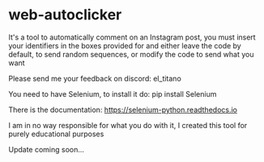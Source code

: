 # web-autoclicker
It's a tool to automatically comment on an Instagram post, you must insert your identifiers in the boxes provided for and either leave the code by default, to send random sequences, or modify the code to send what you want

Please send me your feedback on discord: el_titano

You need to have Selenium, to install it do:
pip install Selenium


There is the documentation: https://selenium-python.readthedocs.io

I am in no way responsible for what you do with it, I created this tool for purely educational purposes

Update coming soon...
